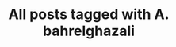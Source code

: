 ---
layout: tag
title: "All posts tagged with A. bahrelghazali"
permalink: /weblog/tags/a-bahrelghazali/
taxonomy: A. bahrelghazali
---